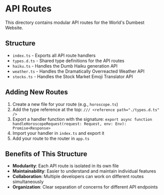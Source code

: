 # API Routes

This directory contains modular API routes for the World's Dumbest Website.

## Structure

- `index.ts` - Exports all API route handlers
- `types.d.ts` - Shared type definitions for the API routes
- `haiku.ts` - Handles the Dumb Haiku generation API
- `weather.ts` - Handles the Dramatically Overreacted Weather API
- `stocks.ts` - Handles the Stock Market Emoji Translator API

## Adding New Routes

1. Create a new file for your route (e.g., `horoscope.ts`)
2. Add the type reference at the top: `/// <reference path="./types.d.ts" />`
3. Export a handler function with the signature: `export async function handleHoroscopeRequest(request: Request, env: Env): Promise<Response>`
4. Import your handler in `index.ts` and export it
5. Add your route to the router in `app.ts`

## Benefits of This Structure

- **Modularity**: Each API route is isolated in its own file
- **Maintainability**: Easier to understand and maintain individual features
- **Collaboration**: Multiple developers can work on different routes simultaneously
- **Organization**: Clear separation of concerns for different API endpoints